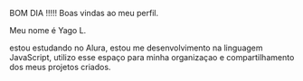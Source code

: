 BOM DIA !!!!!
Boas vindas ao meu perfil.

Meu nome é Yago L.

estou estudando no Alura,
estou me desenvolvimento na linguagem JavaScript,
utilizo esse espaço para minha organizaçao e compartilhamento dos meus projetos criados.

